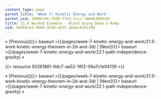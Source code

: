 ```yaml
---
content_type: page
parent_title: 'Week 7: Kinetic Energy and Work'
parent_uid: 1099b766-7930-f7e5-1ccc-c80d63899c02
title: 21.6 Worked Example - Block Going Down a Ramp
uid: 40d55c01-9694-3538-eb35-abbec810119d
---
```


« [Previous]({{< baseurl >}}/pages/week-7-kinetic-energy-and-work/21.5-work-kinetic-energy-theorem-in-2d-and-3d) | [Next]({{< baseurl >}}/pages/week-7-kinetic-energy-and-work/22.1-path-independence-gravity) »

{{< resource 50261861-9dc7-aa52-16f2-09a7c1e94139 >}}

« [Previous]({{< baseurl >}}/pages/week-7-kinetic-energy-and-work/21.5-work-kinetic-energy-theorem-in-2d-and-3d) | [Next]({{< baseurl >}}/pages/week-7-kinetic-energy-and-work/22.1-path-independence-gravity) »
